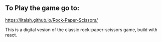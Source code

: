 ## To Play the game go to: 
https://litalsh.github.io/Rock-Paper-Scissors/

This is a digital vesion of the classic rock-paper-scissors game, build with react.

